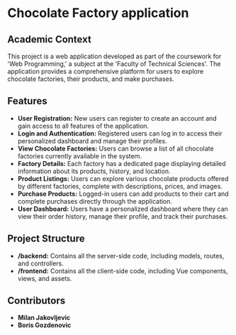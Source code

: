 # Chocolate Factory application



## Academic Context

This project is a web application developed as part of the coursework for 'Web Programming,' a subject at the 'Faculty of Technical Sciences'. The application provides a comprehensive platform for users to explore chocolate factories, their products, and make purchases.

## Features

- **User Registration:** New users can register to create an account and gain access to all features of the application.
- **Login and Authentication:** Registered users can log in to access their personalized dashboard and manage their profiles.
- **View Chocolate Factories:** Users can browse a list of all chocolate factories currently available in the system.
- **Factory Details:** Each factory has a dedicated page displaying detailed information about its products, history, and location.
- **Product Listings:** Users can explore various chocolate products offered by different factories, complete with descriptions, prices, and images.
- **Purchase Products:** Logged-in users can add products to their cart and complete purchases directly through the application.
- **User Dashboard:** Users have a personalized dashboard where they can view their order history, manage their profile, and track their purchases.

## Project Structure

- **/backend:** Contains all the server-side code, including models, routes, and controllers.
- **/frontend:** Contains all the client-side code, including Vue components, views, and assets.


## Contributors

- **Milan Jakovljevic**
- **Boris Gozdenovic** 
